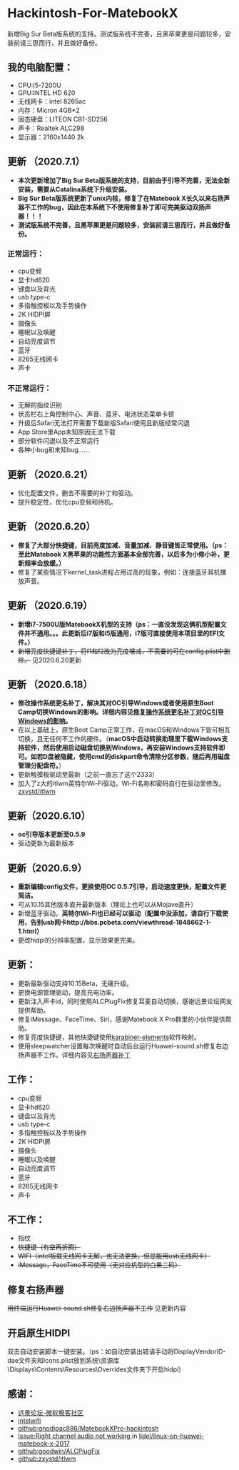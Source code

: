 # Hackintosh-For-MatebookX
新增Big Sur Beta版系统的支持。测试版系统不完善，且黑苹果更是问题较多，安装前请三思而行，并且做好备份。
## 我的电脑配置：
* CPU:I5-7200U
* GPU:INTEL HD 620
* 无线网卡：intel 8265ac
* 内存：Micron 4GB*2
* 固态硬盘：LITEON CB1-SD256
* 声卡：Realtek ALC298
* 显示器：2160x1440 2k

## 更新 （2020.7.1）
* **本次更新增加了Big Sur Beta版系统的支持，目前由于引导不完善，无法全新安装，需要从Catalina系统下升级安装。**
* **Big Sur Beta版系统更新了unix内核，修复了在Matebook X长久以来右扬声器不工作的bug，因此在本系统下不使用修复补丁即可完美驱动双扬声器！！！**
* **测试版系统不完善，且黑苹果更是问题较多，安装前请三思而行，并且做好备份。**
### 正常运行：
* cpu变频
* 显卡hd620
* 键盘以及背光
* usb type-c
* 多指触控板以及手势操作
* 2K HIDPI屏
* 摄像头
* 睡眠以及唤醒
* 自动亮度调节
* 蓝牙
* 8265无线网卡
* 声卡
### 不正常运行：
* 无解的指纹识别
* 状态栏右上角控制中心、声音、蓝牙、电池状态菜单卡顿
* 升级后Safari无法打开需要下载新版Safari使用且新版经常闪退
* App Store里App未知原因无法下载
* 部分软件闪退以及不正常运行
* 各种小bug和未知bug......

## 更新 （2020.6.21）
* 优化配置文件，删去不需要的补丁和驱动。
* 提升稳定性，优化cpu变频和待机。
## 更新 （2020.6.20）
* **修复了大部分快捷键，目前亮度加减、音量加减、静音键皆正常使用。（ps：至此Matebook X黑苹果的功能性方面基本全部完善，以后多为小修小补，更新频率会放缓。）**
* 修复了某些情况下kernel_task进程占用过高的现象，例如：连接蓝牙耳机播放声音。
## 更新 （2020.6.19）
* **新增i7-7500U版MatebookX机型的支持（ps：一直没发现这俩机型配置文件并不通用。。。此更新后i7版和i5版通用，i7版可直接使用本项目里的EFI文件。）**
* ~~新增亮度快捷键补丁，将f1和f2改为亮度增减，不需要的可在config.plist中删除。~~ 见2020.6.20更新
## 更新 （2020.6.18）
* **修改操作系统更名补丁，解决其对OC引导Windows或者使用原生Boot Camp切换Windows的影响。详细内容见[修复操作系统更名补丁对OC引导Windows的影响](https://github.com/4323770/Hackintosh-For-Matebook-X/tree/master/修复操作系统更名补丁对OC引导Windows的影响.md)。**
* 在以上基础上，原生Boot Camp正常工作，在macOS和Windows下皆可相互切换，且无任何不工作的硬件。（**macOS中启动转换助理里下载Windows支持软件，然后使用启动磁盘切换到Windows，再安装Windows支持软件即可。如若D盘被隐藏，使用cmd的diskpart命令清除分区参数，随后再用磁盘管理分配盘符。**）
* 更新触摸板驱动至最新（之前一直忘了这个2333）
* 加入了z大的itlwm英特尔Wi-Fi驱动，Wi-Fi名称和密码自行在驱动里修改。[zxystd/itlwm](https://github.com/zxystd/itlwm)
## 更新（2020.6.10）
* **oc引导版本更新至0.5.9**
* 驱动更新为最新版本
## 更新（2020.6.9）
* **重新编辑config文件，更换使用OC 0.5.7引导，启动速度更快，配置文件更简洁。**
* 可从10.15其他版本直升最新版本（理论上也可以从Mojave直升）
* 新增蓝牙驱动。**英特尔Wi-Fi也已经可以驱动（配置中没添加，请自行下载使用，告别usb网卡http://bbs.pcbeta.com/viewthread-1848662-1-1.html）**
* 更改hidpi的分辨率配置，显示效果更完美。
## 更新：
* 更新最新驱动支持10.15Beta，无痛升级。
* 更换电源管理驱动，提高充电功率。
* 更新注入声卡id，同时使用ALCPlugFix修复耳麦自动切换，感谢远景论坛网友提供帮助。
* 修复iMessage、FaceTime、Siri，感谢Matebook X Pro群里的小伙伴提供帮助。
* 修复亮度快捷键，其他快捷键使用[karabiner-elements](https://github.com/tekezo/Karabiner-Elements)软件映射。
* 使用sleepwatcher设置每次唤醒时自动后台运行Huawei-sound.sh修复右边扬声器不工作。详细内容见[右扬声器补丁](https://github.com/4323770/Hackintosh-For-Matebook-X/tree/master/右扬声器补丁)

## 工作：
* cpu变频
* 显卡hd620
* 键盘以及背光
* usb type-c
* 多指触控板以及手势操作
* 2K HIDPI屏
* 摄像头
* 睡眠以及唤醒
* 自动亮度调节
* 蓝牙
* 8265无线网卡
* 声卡
## 不工作：
* 指纹
* ~~快捷键（有空再折腾）~~
* ~~WIFI（intel板载无线网卡无解，也无法更换，但是能用usb无线网卡）~~
* ~~iMessage，FaceTime不可使用（无对应机型的白果三码）~~

## 修复右扬声器
~~用终端运行Huawei-sound.sh修复右边扬声器不工作~~ 见更新内容
## 开启原生HIDPI
双击自动安装脚本一键安装。（ps：如自动安装出错请手动将DisplayVendorID-dae文件夹和Icons.plist放到系统⁩\⁨资源库\Displays⁩\⁨Contents\Resources\⁨Overrides文件夹下开启hidpi）
## 感谢：
* [远景论坛-微软极客社区](http://www.pcbeta.com)
* [intelwifi](http://bbs.pcbeta.com/viewthread-1848662-1-1.html)
* [github:gnodipac886/MatebookXPro-hackintosh](https://github.com/gnodipac886/MatebookXPro-hackintosh)
* [Issue:Right channel audio not working ](https://github.com/lidel/linux-on-huawei-matebook-x-2017/issues/8) in [lidel/linux-on-huawei-matebook-x-2017](https://github.com/lidel/linux-on-huawei-matebook-x-2017)
* [github:goodwin/ALCPlugFix](https://github.com/goodwin/ALCPlugFix)
* [github:zxystd/itlwm](https://github.com/zxystd/itlwm)

